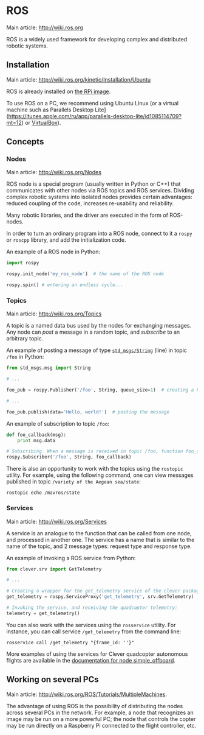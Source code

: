 ROS
===

Main article: http://wiki.ros.org

ROS is a widely used framework for developing complex and distributed robotic systems.

Installation
---

Main article: http://wiki.ros.org/kinetic/Installation/Ubuntu

ROS is already installed on [the RPi image](image.md).

To use ROS on a PC, we recommend using Ubuntu Linux (or a virtual machine such as Parallels Desktop Lite](https://itunes.apple.com/ru/app/parallels-desktop-lite/id1085114709?mt=12) or [VirtualBox](https://www.virtualbox.org)).

Concepts
---

### Nodes

Main article: http://wiki.ros.org/Nodes

ROS node is a special program (usually written in Python or C++) that communicates with other nodes via ROS topics and ROS services. Dividing complex robotic systems into isolated nodes provides certain advantages: reduced coupling of the code, increases re-usability and reliability.

Many robotic libraries, and the driver are executed in the form of ROS-nodes.

In order to turn an ordinary program into a ROS node, connect to it a `rospy` or `roscpp` library, and add the initialization code.

An example of a ROS node in Python:

```python
import rospy

rospy.init_node('my_ros_node')  # the name of the ROS node

rospy.spin() # entering an endless cycle...
```

### Topics

Main article: http://wiki.ros.org/Topics

A topic is a named data bus used by the nodes for exchanging messages. Any node can *post* a message in a random topic, and *subscribe* to an arbitrary topic.

An example of posting a message of type [`std_msgs/String`](http://docs.ros.org/api/std_msgs/html/msg/String.html) (line) in topic `/foo` in Python:

```python
from std_msgs.msg import String

# ...

foo_pub = rospy.Publisher('/foo', String, queue_size=1)  # creating a Publisher

# ...

foo_pub.publish(data='Hello, world!')  # posting the message
```

An example of subscription to topic `/foo`:

```python
def foo_callback(msg):
    print msg.data

# Subscribing. When a message is received in topic /foo, function foo_callback will be invoked.
rospy.Subscriber('/foo', String, foo_callback)
```

There is also an opportunity to work with the topics using the `rostopic` utility. For example, using the following command, one can view messages published in topic `/variety of the Aegean sea/state`:

```(bash)
rostopic echo /mavros/state
```

### Services

Main article: http://wiki.ros.org/Services

A service is an analogue to the function that can be called from one node, and processed in another one. The service has a name that is similar to the name of the topic, and 2 message types: request type and response type.

An example of invoking a ROS service from Python:

```python
from clever.srv import GetTelemetry

# ...

# Creating a wrapper for the get_telemetry service of the clever package with the GetTelemetry type:
get_telemetry = rospy.ServiceProxy('get_telemetry', srv.GetTelemetry)

# Invoking the service, and receiving the quadcopter telemetry:
telemetry = get_telemetry()
```

You can also work with the services using the `rosservice` utility. For instance, you can call service `/get_telemetry` from the command line:

```(bash)
rosservice call /get_telemetry "{frame_id: ''}"
```

More examples of using the services for Clever quadcopter autonomous flights are available in the [documentation for node simple_offboard](simple_offboard.md).

Working on several PCs
---

Main article: http://wiki.ros.org/ROS/Tutorials/MultipleMachines.

The advantage of using ROS is the possibility of distributing the nodes across several PCs in the network. For example, a node that recognizes an image may be run on a more powerful PC; the node that controls the copter may be run directly on a Raspberry Pi connected to the flight controller, etc.
